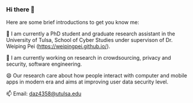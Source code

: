 ### Hi there 👋

Here are some brief introductions to get you know me:

🔭 I am currently a PhD student and graduate research assistant in the University of Tulsa, School of Cyber Studies under supervison of Dr. Weiping Pei (https://weipingpei.github.io/).

🌱 I am currently working on research in crowdsourcing, privacy and security, software engineering.

😄 Our research care about how people interact with computer and mobile apps in modern era and aims at improving user data security level. 

📫 Email: daz4358@utulsa.edu


<!--
**ChanningZhangLGB/ChanningZhangLGB** is a ✨ _special_ ✨ repository because its `README.md` (this file) appears on your GitHub profile.

Here are some ideas to get you started:

 🔭 I’m currently working on machine learning, deep learning and few-shot learning application in radar signal processing.
 🌱 I’m a currently master student at Xidian University.
 😄 I’m desperate to development more valuable utilization of machine learning in solving real-world problems.
 📫 Email: channinglgb@163.com
-->
